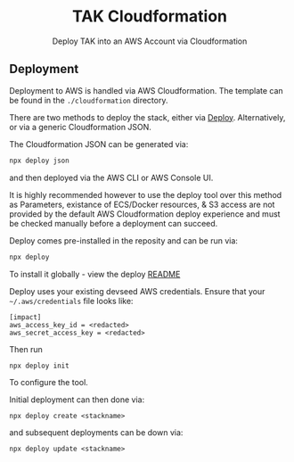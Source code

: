 <h1 align=center>TAK Cloudformation</h1>

<p align=center>Deploy TAK into an AWS Account via Cloudformation</p>

## Deployment

Deployment to AWS is handled via AWS Cloudformation. The template can be found in the `./cloudformation`
directory.

There are two methods to deploy the stack, either via [Deploy](https://github.com/openaddresses/deploy). Alternatively,
or via a generic Cloudformation JSON.

The Cloudformation JSON can be generated via:

```sh
npx deploy json
```
and then deployed via the AWS CLI or AWS Console UI.

It is highly recommended however to use the deploy tool over this method as Parameters, existance of
ECS/Docker resources, & S3 access are not provided by the default AWS Cloudformation deploy experience
and must be checked manually before a deployment can succeed.

Deploy comes pre-installed in the reposity and can be run via:
```sh
npx deploy
```

To install it globally - view the deploy [README](https://github.com/openaddresses/deploy)

Deploy uses your existing devseed AWS credentials. Ensure that your `~/.aws/credentials`
file looks like:
```
[impact]
aws_access_key_id = <redacted>
aws_secret_access_key = <redacted>
```

Then run

```sh
npx deploy init
```

To configure the tool.

Initial deployment can then done via:

```
npx deploy create <stackname>
```

and subsequent deployments can be down via:

```
npx deploy update <stackname>
```

